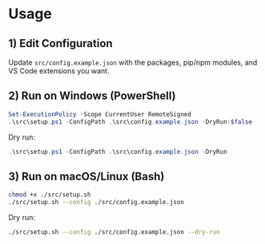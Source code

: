 # Usage

## 1) Edit Configuration
Update `src/config.example.json` with the packages, pip/npm modules, and VS Code extensions you want.

## 2) Run on Windows (PowerShell)
```powershell
Set-ExecutionPolicy -Scope CurrentUser RemoteSigned
.\src\setup.ps1 -ConfigPath .\src\config.example.json -DryRun:$false
```

Dry run:
```powershell
.\src\setup.ps1 -ConfigPath .\src\config.example.json -DryRun
```

## 3) Run on macOS/Linux (Bash)
```bash
chmod +x ./src/setup.sh
./src/setup.sh --config ./src/config.example.json
```

Dry run:
```bash
./src/setup.sh --config ./src/config.example.json --dry-run
```
